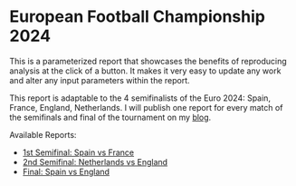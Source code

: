 # European Football Championship 2024

This is a parameterized report that showcases the benefits of
reproducing analysis at the click of a button. It makes it very easy to
update any work and alter any input parameters within the report.

This report is adaptable to the 4 semifinalists of the Euro 2024: Spain,
France, England, Netherlands. I will publish one report for every match
of the semifinals and final of the tournament on my
[blog](https://dani-f.quarto.pub/my-blog).

Available Reports:

-   [1st Semifinal: Spain vs France](https://github.com/dani-f/Euro_2024/blob/master/Spain_vs_France.md)
-   [2nd Semifinal: Netherlands vs England](https://github.com/dani-f/Euro_2024/blob/master/Netherlands_vs_England.md)
-   [Final: Spain vs England](https://github.com/dani-f/Euro_2024/blob/master/Spain_vs_England.md)
